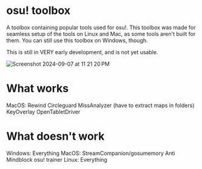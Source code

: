 # osu! toolbox
A toolbox containing popular tools used for osu!.
This toolbox was made for seamless setup of the tools on Linux and Mac, as some tools aren't built for them.
You can still use this toolbox on Windows, though.

This is still in VERY early development, and is not yet usable.

![Screenshot 2024-09-07 at 11 21 20 PM](https://github.com/user-attachments/assets/22f45eef-b3ee-4ce3-81aa-1242dc6c1a49)

# What works
MacOS: Rewind
       Circleguard
       MissAnalyzer (have to extract maps in folders)
       KeyOverlay
       OpenTabletDriver

# What doesn't work
Windows: Everything
MacOS: StreamCompanion/gosumemory
       Anti Mindblock
       osu! trainer
Linux: Everything
